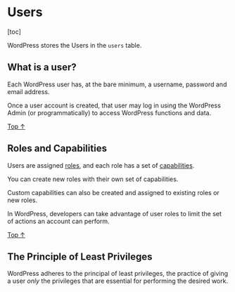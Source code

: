 # Users

[toc]


WordPress stores the Users in the `users` table.

## What is a user? 

Each WordPress user has, at the bare minimum, a username, password and email address.

Once a user account is created, that user may log in using the WordPress Admin (or programmatically) to access WordPress functions and data.

[Top ↑](https://developer.wordpress.org/plugins/users/#top)

## Roles and Capabilities 

Users are assigned [roles](https://developer.wordpress.org/plugins/users/roles-and-capabilities/#roles), and each role has a set of [capabilities](https://developer.wordpress.org/plugins/users/roles-and-capabilities/#capabilities).

You can create new roles with their own set of capabilities.

Custom capabilities can also be created and assigned to existing roles or new roles.

In WordPress, developers can take advantage of user roles to limit the set of actions an account can perform.

[Top ↑](https://developer.wordpress.org/plugins/users/#top)

## The Principle of Least Privileges

WordPress adheres to the principal of least privileges, the practice of giving a user *only* the privileges that are essential for performing the desired work.